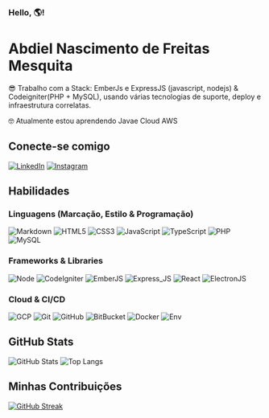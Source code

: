 ### Hello, 🌎!

# Abdiel Nascimento de Freitas Mesquita

😎 Trabalho com a Stack: EmberJs e ExpressJS (javascript,  nodejs) & Codeigniter(PHP + MySQL), usando várias tecnologias de suporte, deploy e infraestrutura correlatas.

🤓 Atualmente estou aprendendo Javae Cloud AWS

## Conecte-se comigo
[![LinkedIn](https://img.shields.io/badge/LinkedIn-0ab3d1?style=for-the-badge&logo=linkedin&logoColor=e5e5e0)](https://www.linkedin.com/in/abdiel-mesquita/) [![Instagram](https://img.shields.io/badge/Instagram-0ab3d1?style=for-the-badge&logo=instagram&logoColor=e5e5e0)](https://www.instagram.com/abdielmesquita/)

## Habilidades
### Linguagens (Marcação, Estilo & Programação)
![Markdown](https://img.shields.io/badge/Markdown-e5e5e0?style=for-the-badge&logo=markdown&logoColor=16161f) ![HTML5](https://img.shields.io/badge/HTML5-e5e5e0?style=for-the-badge&logo=html5) 	![CSS3](https://img.shields.io/badge/CSS3-e5e5e0?style=for-the-badge&logo=css3&logoColor=264CE4)
![JavaScript](https://img.shields.io/badge/JavaScript-e5e5e0?style=for-the-badge&logoColor=FF9900&logo=javascript) ![TypeScript](https://img.shields.io/badge/TypeScript-e5e5e0?style=for-the-badge&logo=typescript) ![PHP](https://img.shields.io/badge/PHP-e5e5e0?style=for-the-badge&logo=php) ![MySQL](https://img.shields.io/badge/MySQL-e5e5e0?style=for-the-badge&logo=mysql)

### Frameworks & Libraries
![Node](https://img.shields.io/badge/NodeJS-e5e5e0?style=for-the-badge&logo=nodedotjs) ![CodeIgniter](https://img.shields.io/badge/CodeIgniter-e5e5e0?style=for-the-badge&logo=codeigniter) ![EmberJS](https://img.shields.io/badge/EmberJS-e5e5e0?style=for-the-badge&logo=emberdotjs) ![Express_JS](https://img.shields.io/badge/Express_JS-e5e5e0?style=for-the-badge&logoColor=16161f&logo=express)  ![React](https://img.shields.io/badge/React-e5e5e0?style=for-the-badge&logoColor=0ab3d1&logo=react) ![ElectronJS](https://img.shields.io/badge/ElectronJS-e5e5e0?style=for-the-badge&logoColor=0e0218&logo=electron)

 

### Cloud & CI/CD
![GCP](https://img.shields.io/badge/Google_Cloud_Platform-e5e5e0?style=for-the-badge&logo=googlecloud) ![Git](https://img.shields.io/badge/Git-e5e5e0?style=for-the-badge&logo=git) ![GitHub](https://img.shields.io/badge/GitHub-e5e5e0?style=for-the-badge&logoColor=6e5494&logo=github) ![BitBucket](https://img.shields.io/badge/BitBucket-e5e5e0?style=for-the-badge&logoColor=0747a6&logo=bitbucket) ![Docker](https://img.shields.io/badge/Docker-e5e5e0?style=for-the-badge&logo=docker) ![Env](https://img.shields.io/badge/Env-e5e5e0?style=for-the-badge&logoColor=FF9900&logo=dotenv)

## GitHub Stats

![GitHub Stats](https://github-readme-stats.vercel.app/api?username=abdielmesquita&theme=transparent&bg_color=16161f&border_color=0ab3d1&show_icons=true&icon_color=D1640A&title_color=0ab3d1&text_color=e5e5e0) ![Top Langs](https://github-readme-stats-git-masterrstaa-rickstaa.vercel.app/api/top-langs/?username=abdielmesquita&layout=donut&bg_color=16161f&border_color=0ab3d1&title_color=0ab3d1&text_color=e5e5e0)

## Minhas Contribuições
[![GitHub Streak](https://streak-stats.demolab.com/?user=abdielmesquita&theme=blue-green&background=16161f&border=0ab3d1&dates=e5e5e0&currStreakNum=D1640A&currStreakLabel=D1640A)](https://git.io/streak-stats)


<!--
**abdielmesquita/abdielmesquita** is a ✨ _special_ ✨ repository because its `README.md` (this file) appears on your GitHub profile.

Here are some ideas to get you started:

- 🔭 I’m currently working on ...
- 🌱 I’m currently learning ...
- 👯 I’m looking to collaborate on ...
- 🤔 I’m looking for help with ...
- 💬 Ask me about ...
- 📫 How to reach me: ...
- 😄 Pronouns: ...
- ⚡ Fun fact: ...
-->
